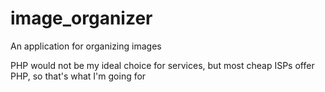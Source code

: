 # image_organizer
An application for organizing images

PHP would not be my ideal choice for services, but most cheap ISPs offer PHP, so that's what I'm going for
